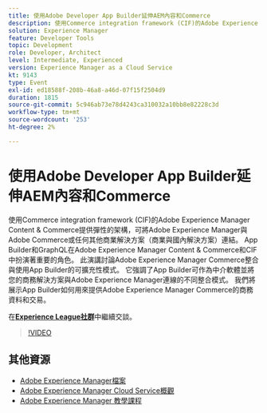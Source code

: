 ```yaml
---
title: 使用Adobe Developer App Builder延伸AEM內容和Commerce
description: 使用Commerce integration framework (CIF)的Adobe Experience Manager Content & Commerce提供彈性的架構，可將Adobe Experience Manager與Adobe Commerce或任何其他商業解決方案（商業與國內解決方案）連結。 App Builder和GraphQL在Adobe Experience Manager Content & Commerce和CIF中扮演著重要的角色。 此演講討論Adobe Experience Manager Commerce整合與使用App Builder的可擴充性模式。 它強調了App Builder可作為中介軟體並將您的商務解決方案與Adobe Experience Manager連線的不同整合模式。 我們將展示App Builder如何用來提供Adobe Experience Manager Commerce的商務資料和交易。
solution: Experience Manager
feature: Developer Tools
topic: Development
role: Developer, Architect
level: Intermediate, Experienced
version: Experience Manager as a Cloud Service
kt: 9143
type: Event
exl-id: ed18588f-208b-46a8-a46d-07f15f2504d9
duration: 1815
source-git-commit: 5c946ab73e78d4243ca310032a10bb8e82228c3d
workflow-type: tm+mt
source-wordcount: '253'
ht-degree: 2%

---
```


# 使用Adobe Developer App Builder延伸AEM內容和Commerce

使用Commerce integration framework (CIF)的Adobe Experience Manager Content &amp; Commerce提供彈性的架構，可將Adobe Experience Manager與Adobe Commerce或任何其他商業解決方案（商業與國內解決方案）連結。 App Builder和GraphQL在Adobe Experience Manager Content &amp; Commerce和CIF中扮演著重要的角色。 此演講討論Adobe Experience Manager Commerce整合與使用App Builder的可擴充性模式。 它強調了App Builder可作為中介軟體並將您的商務解決方案與Adobe Experience Manager連線的不同整合模式。 我們將展示App Builder如何用來提供Adobe Experience Manager Commerce的商務資料和交易。

在&#x200B;**[Experience League社群](https://adobe.ly/3om4942)**&#x200B;中繼續交談。

>[!VIDEO](https://video.tv.adobe.com/v/337567/?quality=12&learn=on&hidetitle=true)

## 其他資源

- [Adobe Experience Manager檔案](https://experienceleague.adobe.com/docs/experience-manager-cloud-service.html)
- [Adobe Experience Manager Cloud Service概觀](https://experienceleague.adobe.com/docs/experience-manager-cloud-service/overview/home.html)
- [Adobe Experience Manager 教學課程](https://experienceleague.adobe.com/docs/experience-manager-tutorials.html)
